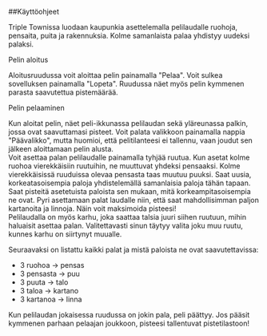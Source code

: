 ##Käyttöohjeet

Triple Townissa luodaan kaupunkia asettelemalla pelilaudalle ruohoja, pensaita, puita ja rakennuksia. Kolme samanlaista palaa yhdistyy uudeksi palaksi.

Pelin aloitus

Aloitusruudussa voit aloittaa pelin painamalla "Pelaa".
Voit sulkea sovelluksen painamalla "Lopeta". Ruudussa näet myös pelin kymmenen parasta saavutettua pistemäärää.

Pelin pelaaminen

Kun aloitat pelin, näet peli-ikkunassa pelilaudan sekä yläreunassa palkin, jossa ovat saavuttamasi pisteet. Voit palata valikkoon painamalla nappia "Päävalikko", mutta huomioi, että pelitilanteesi ei tallennu, vaan joudut sen jälkeen aloittamaan pelin alusta.</br>
Voit asettaa palan pelilaudalle painamalla tyhjää ruutua. Kun asetat kolme ruohoa vierekkäisiin ruutuihin, ne muuttuvat yhdeksi pensaaksi. Kolme vierekkäisissä ruuduissa olevaa pensasta taas muutuu puuksi. Saat uusia, korkeatasoisempia paloja yhdistelemällä samanlaisia paloja tähän tapaan.</br>
Saat pisteitä asetetuista paloista sen mukaan, mitä korkeampitasoisempia ne ovat. Pyri asettamaan palat laudalle niin, että saat mahdollisimman paljon kartanoita ja linnoja. Näin voit maksimoida pisteesi!</br>
Pelilaudalla on myös karhu, joka saattaa talsia juuri siihen ruutuun, mihin haluaisit asettaa palan. Valitettavasti sinun täytyy valita joku muu ruutu, kunnes karhu on siirtynyt muualle.

Seuraavaksi on listattu kaikki palat ja mistä paloista ne ovat saavutettavissa:
- 3 ruohoa -> pensas
- 3 pensasta -> puu
- 3 puuta -> talo
- 3 taloa -> kartano
- 3 kartanoa -> linna

Kun pelilaudan jokaisessa ruudussa on jokin pala, peli päättyy. Jos pääsit kymmenen parhaan pelaajan joukkoon, pisteesi tallentuvat pistetilastoon!
